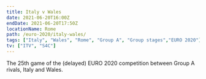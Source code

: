 ```yaml
---
title: Italy v Wales
date: 2021-06-20T16:00Z
endDate: 2021-06-20T17:50Z
locationName: Rome
path: /euro-2020/italy-wales/
tags: ["Italy", "Wales", "Rome", "Group A", "Group stages","EURO 2020"]
tv: ["ITV", "S4C"]
---
```

The 25th game of the (delayed) EURO 2020 competition between Group A rivals, Italy and Wales.
